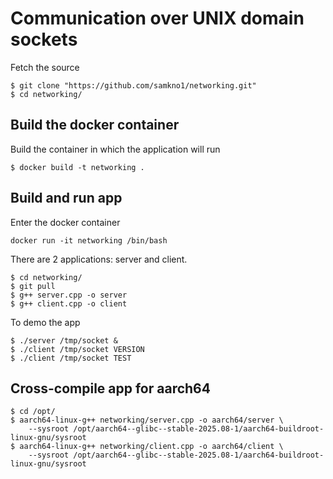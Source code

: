 # Communication over UNIX domain sockets

Fetch the source
```
$ git clone "https://github.com/samkno1/networking.git"
$ cd networking/
```

## Build the docker container
Build the container in which the application will run
```
$ docker build -t networking .
```

## Build and run app
Enter the docker container
```
docker run -it networking /bin/bash
```
There are 2 applications: server and client.
```
$ cd networking/
$ git pull
$ g++ server.cpp -o server
$ g++ client.cpp -o client
```
To demo the app
```
$ ./server /tmp/socket &
$ ./client /tmp/socket VERSION
$ ./client /tmp/socket TEST
```

## Cross-compile app for aarch64
```
$ cd /opt/
$ aarch64-linux-g++ networking/server.cpp -o aarch64/server \
    --sysroot /opt/aarch64--glibc--stable-2025.08-1/aarch64-buildroot-linux-gnu/sysroot
$ aarch64-linux-g++ networking/client.cpp -o aarch64/client \
    --sysroot /opt/aarch64--glibc--stable-2025.08-1/aarch64-buildroot-linux-gnu/sysroot
```
